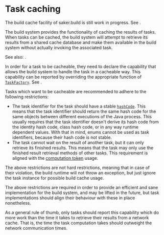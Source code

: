 # Task caching

<div class="doc-wip">

The build cache facility of saker.build is still work in progress. See [](/doc/guide/buildcache.md).

</div> 


The build system provides the functionality of caching the results of tasks. When tasks can be cached, the build system will attempt to retrieve its results from a shared cache database and make them available in the build system without actually invoking the associated task.

See also: [](/doc/guide/buildcache.md).

In order for a task to be cacheable, they need to declare the capability that allows the build system to handle the task in a cacheable way. This capability can be reported by overriding the appropriate function of [`TaskFactory`](/javadoc/saker/build/task/TaskFactory.html). See [](taskcapabilities.md).

Tasks which want to be cacheable are recommended to adhere to the following restrictions:

* The task identifier for the task should have a stable [`hashCode`](https://docs.oracle.com/javase/8/docs/api/java/lang/Object.html#hashCode--). This means that the task identifier should return the same hash code for the same objects between different executions of the Java process. This usually requires that the task identifier doesn't derive its hash code from the identity hash code, class hash code, or in any way runtime dependent values. With that in mind, enums cannot be used as task identifiers, because their hash code is not stable.
* The task cannot wait on the result of another task, but it can only retrieve its finished results. This means that the task may only use the finished result retrieval methods of other tasks. This requirement is aligned with the [computation token](taskcapabilities.md#computation-tokens) usage.

The above restrictions are not hard restrictions, meaning that in case of their violation, the build runtime will not throw an exception, but just ignore the task instance for possible build cache usage.

The above restrictions are required in order to provide an efficient and sane implementation for the build system, and may be lifted in the future, but task implementations should align their behaviour with these in place nonetheless.

As a general rule of thumb, only tasks should report this capability which do more work than the time it takes to retrieve their results from a network cache. That is, the time the task computation takes should outweight the network communication times.
